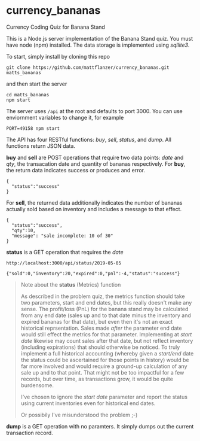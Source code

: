 # currency_bananas
Currency Coding Quiz for Banana Stand

This is a Node.js server implementation of the Banana Stand quiz. You must have node (npm) installed. The data storage is implemented using *sqllite3*.

To start, simply install by cloning this repo 
```
git clone https://github.com/mattflanzer/currency_bananas.git matts_bananas
```
and then start the server
```
cd matts_bananas
npm start
```

The server uses `/api` at the root and defaults to port 3000. You can use enviornment variables to change it, for example 
```
PORT=49158 npm start
```

The API has four RESTful functions: *buy*, *sell*, *status*, and *dump*. All functions return JSON data.

**buy** and **sell** are POST operations that require two data points: _date_ and _qty_, the transacation date and quantity of bananas respectively. 
For **buy**, the return data indicates success or produces and error. 
```
{
  "status":"success"
}
```
For **sell**, the returned data additionally indicates the number of bananas actually sold based on inventory and includes a message to that effect.
```
{
  "status":"success",
  "qty":10,
  "message": "sale incomplete: 10 of 30"
}
```

**status** is a GET operation that requires the _date_ 
```
http://localhost:3000/api/status/2019-05-05

{"sold":0,"inventory":20,"expired":0,"pnl":-4,"status":"success"}
```

> Note about the **status** (Metrics) function
>
> As described in the problem quiz, the metrics function should take two parameters, start and end dates, but this really doesn't make any sense. The profit/loss (PnL) for the banana stand may be calculated from any end date (sales up and to that date minus the inventory and expired bananas for that date), but even then it's not an exact historical reprsentation. Sales made _after_ the parameter end date would still effect the metrics for that parameter. Implementing at _start date_ likewise may count sales after that date, but not reflect inventory (including expirations) that should otherwise be noticed. To truly implement a full historical accounting (whereby given a _start/end_ date the status could be ascertained for those points in history) would be far more involved and would require a ground-up calculation of any sale up and to that point. That might not be too impactful for a few records, but over time, as transactions grow, it would be quite burdensome.
>
> I've chosen to ignore the _start date_ parameter and report the status using current inventories even for historical end dates.
>
> Or possibily I've misunderstood the problem ;-)

**dump** is a GET operation with no paramters. It simply dumps out the current transaction record.


